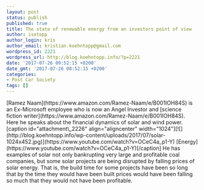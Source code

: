 ```yaml
---
layout: post
status: publish
published: true
title: The state of renewable energy from an investors point of view
author: isotopp
author_login: kris
author_email: kristian.koehntopp@gmail.com
wordpress_id: 2221
wordpress_url: http://blog.koehntopp.info/?p=2221
date: '2017-07-26 09:52:15 +0200'
date_gmt: '2017-07-26 08:52:15 +0200'
categories:
- Post Car Society
tags: []
---
```

<p>[Ramez Naam](https://www.amazon.com/Ramez-Naam/e/B001IOH84S)&nbsp;is an Ex-Microsoft employee who is now an Angel Investor and [science fiction writer](https://www.amazon.com/Ramez-Naam/e/B001IOH84S). Here he speaks about the financial dynamics of solar and wind power. [caption id="attachment\_2226" align="aligncenter" width="1024"][![](http://blog.koehntopp.info/wp-content/uploads/2017/07/solar-1024x452.jpg)](https://www.youtube.com/watch?v=OCeC4a_p1-Y) [Energy](https://www.youtube.com/watch?v=OCeC4a_p1-Y)[/caption] He has examples of solar not only bankrupting very large and profitable coal companies, but some solar projects are being disrupted by falling prices of solar energy. That is, the build time for some projects have been so long that by the time they would have been built prices would have been falling so much that they would not have been profitable.</p>

